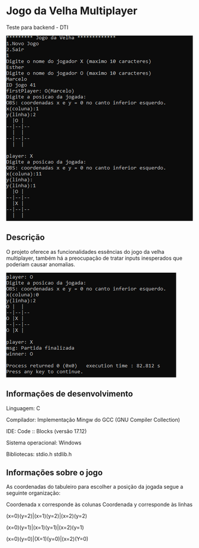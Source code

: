 # Jogo da Velha Multiplayer
Teste para backend - DTI

<img src="Tela.png">

## Descrição 
O projeto oferece as funcionalidades essências do jogo da velha multiplayer, também há a preocupação de tratar inputs inesperados que poderiam causar anomalias.

<img src="TelaVencedor.png">

## Informações de desenvolvimento 

Linguagem: C

Compilador: Implementação Mingw do GCC (GNU Compiler Collection)

IDE: Code :: Blocks (versão 17.12)

Sistema operacional: Windows 

Bibliotecas: stdio.h  stdlib.h

## Informações sobre o jogo 
 
As coordenadas do tabuleiro para escolher a posição da jogada segue a seguinte organização:

Coordenada x corresponde às colunas
Coordenada y corresponde às linhas

(x=0)(y=2)|(x=1)(y=2)|(x=2)(y=2)

(x=0)(y=1)|(x=1)(y=1)|(x=2)(y=1)

(x=0)(y=0)|(X=1)(y=0)|(x=2)(Y=0)


